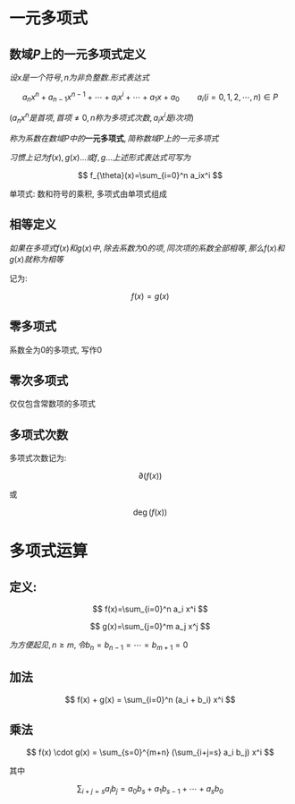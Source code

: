 # 一元多项式

## 数域$P$上的一元多项式定义

$设x是一个符号, n为非负整数. 形式表达式$

$$
a_nx^n + a_{n-1}x^{n-1} + \cdots + a_ix^i + \cdots +a_1x + a_0 \qquad 
a_i(i=0,1,2,\cdots,n)\in P
$$

$(a_nx^n是首项, 首项\neq 0, n称为多项式次数, a_ix^i是i次项)$

$称为系数在数域P中的$**一元多项式**$,简称数域P上的一元多项式$

$习惯上记为f(x), g(x)\dots 或f,g\dots 上述形式表达式可写为$

$$
f_{\theta}(x)=\sum_{i=0}^n a_ix^i
$$

单项式: 数和符号的乘积, 多项式由单项式组成

## 相等定义

$如果在多项式f(x)和g(x)中, 除去系数为0的项, 同次项的系数全部相等, 那么f(x)和g(x)就称为相等$

记为:

$$
f(x) = g(x)
$$

## 零多项式

系数全为0的多项式, 写作$0$

## 零次多项式

仅仅包含常数项的多项式

## 多项式次数

多项式次数记为:

$$
\partial(f(x))
$$

或

$$
\deg(f(x))
$$

# 多项式运算

## 定义:

$$
f(x)=\sum_{i=0}^n a_i x^i
$$

$$
g(x)=\sum_{j=0}^m a_j x^j
$$

$为方便起见, n\geq m, 令b_n=b_{n-1}=\cdots=b_{m+1}=0$

## 加法

$$
f(x) + g(x) = \sum_{i=0}^n (a_i + b_i) x^i
$$

## 乘法

$$
f(x) \cdot g(x) = \sum_{s=0}^{m+n} (\sum_{i+j=s} a_i b_j) x^i
$$

其中

$$
\sum_{i+j=s} a_i b_j = a_0 b_s + a_1 b_{s-1} + \cdots + a_sb_0
$$

